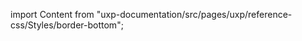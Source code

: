 
import Content from "uxp-documentation/src/pages/uxp/reference-css/Styles/border-bottom";

<Content query="product=xd"/>
